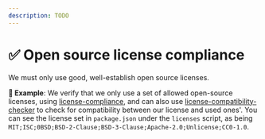 ```yaml
---
description: TODO
---
```


# ✅ Open source license compliance

We must only use good, well-establish open source licenses.

**🎯 Example**: We verify that we only use a set of allowed open-source licenses, using [license-compliance](https://www.npmjs.com/package/license-compliance), and can also use [license-compatibility-checker](https://www.npmjs.com/package/license-compatibility-checker) to check for compatibility between our license and used ones'. You can see the license set in `package.json` under the `licenses` script, as being `MIT;ISC;0BSD;BSD-2-Clause;BSD-3-Clause;Apache-2.0;Unlicense;CC0-1.0`.
